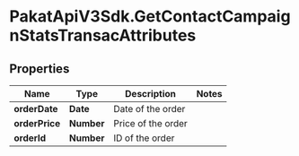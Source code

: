 # PakatApiV3Sdk.GetContactCampaignStatsTransacAttributes

## Properties
Name | Type | Description | Notes
------------ | ------------- | ------------- | -------------
**orderDate** | **Date** | Date of the order | 
**orderPrice** | **Number** | Price of the order | 
**orderId** | **Number** | ID of the order | 


